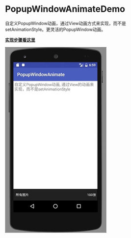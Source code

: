 # PopupWindowAnimateDemo
自定义PopupWindow动画，通过View动画方式来实现，而不是setAnimationStyle。更灵活的PopupWindow动画。

**[实现步骤看这里](http://www.jianshu.com/p/a895f0a73c68)**

![](https://raw.githubusercontent.com/leandom/PopupWindowAnimateDemo/master/image/demo.gif)
